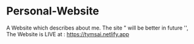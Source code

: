 # Personal-Website
A Website which describes about me. 
The site " will be better in future  '',
The Website is LIVE at : https://tymsai.netlify.app
